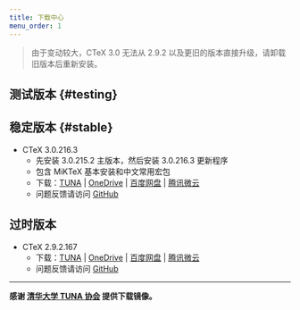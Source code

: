 ```yaml
---
title: 下载中心
menu_order: 1
---
```

> 由于变动较大，CTeX 3.0 无法从 2.9.2 以及更旧的版本直接升级，请卸载旧版本后重新安装。

## 测试版本 {#testing}


## 稳定版本 {#stable}

- CTeX 3.0.216.3
	- 先安装 3.0.215.2 主版本，然后安装 3.0.216.3 更新程序
	- 包含 MiKTeX 基本安装和中文常用宏包
	- 下载：[TUNA](https://mirrors.tuna.tsinghua.edu.cn/ctex/3.0/) | [OneDrive](https://1drv.ms/u/s!As6QliRcBFJ_hIB_g4BBEQ53E5PsRw?e=jrRqkF) | [百度网盘](https://pan.baidu.com/s/1sGqK_Z8yp_cIBUBwjvyzRg?pwd=fv4d) | [腾讯微云](https://share.weiyun.com/Kac9KgSV)
	- 问题反馈请访问 [GitHub](https://github.com/Aloft-Lab/CTeX-Installer/issues)

## 过时版本

- CTeX 2.9.2.167
	- 下载：[TUNA](https://mirrors.tuna.tsinghua.edu.cn/ctex/legacy/2.9/) | [OneDrive](https://1drv.ms/u/s!As6QliRcBFJ_hIB-yJizYYAdenO3JQ?e=hFz4ck) | [百度网盘](https://pan.baidu.com/s/1rCkNE_fU_6DcfCY3YHyHjA?pwd=7nvt) | [腾讯微云](https://share.weiyun.com/FhBkxjMT)
	- 问题反馈请访问 [GitHub](https://github.com/Aloft-Lab/CTeX-Installer/issues)

---
**感谢 [清华大学 TUNA 协会](https://tuna.moe/) 提供下载镜像。**
